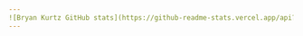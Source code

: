 ```yaml
---
![Bryan Kurtz GitHub stats](https://github-readme-stats.vercel.app/api?username=bryankurtzdev&show_icons=true&theme=tokyonight)
---
```

